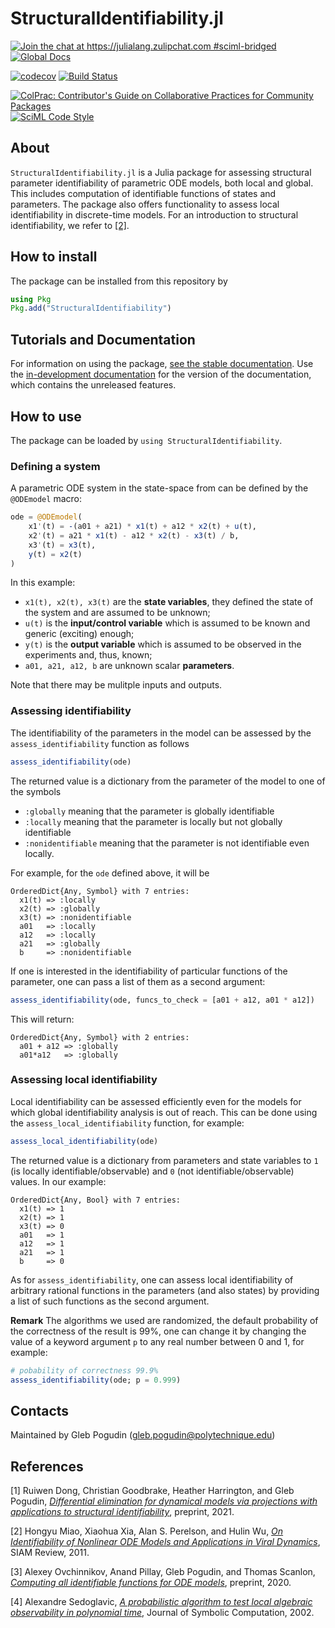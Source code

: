 # StructuralIdentifiability.jl

[![Join the chat at https://julialang.zulipchat.com #sciml-bridged](https://img.shields.io/static/v1?label=Zulip&message=chat&color=9558b2&labelColor=389826)](https://julialang.zulipchat.com/#narrow/stream/279055-sciml-bridged)
[![Global Docs](https://img.shields.io/badge/docs-SciML-blue.svg)](https://docs.sciml.ai/StructuralIdentifiability/stable/)

[![codecov](https://codecov.io/gh/SciML/StructuralIdentifiability.jl/branch/master/graph/badge.svg)](https://codecov.io/gh/SciML/StructuralIdentifiability.jl)
[![Build Status](https://github.com/SciML/StructuralIdentifiability.jl/workflows/CI/badge.svg)](https://github.com/SciML/StructuralIdentifiability.jl/actions?query=workflow%3ACI)

[![ColPrac: Contributor's Guide on Collaborative Practices for Community Packages](https://img.shields.io/badge/ColPrac-Contributor%27s%20Guide-blueviolet)](https://github.com/SciML/ColPrac)
[![SciML Code Style](https://img.shields.io/static/v1?label=code%20style&message=SciML&color=9558b2&labelColor=389826)](https://github.com/SciML/SciMLStyle)

## About

`StructuralIdentifiability.jl` is a Julia package for assessing structural parameter identifiability of parametric ODE models, both local and global.
This includes computation of identifiable functions of states and parameters. The package also offers functionality to assess local identifiability
in discrete-time models.
For an introduction to structural identifiability, we refer to [[2]](#review).

## How to install

The package can be installed from this repository by

```julia
using Pkg
Pkg.add("StructuralIdentifiability")
```

## Tutorials and Documentation

For information on using the package,
[see the stable documentation](https://docs.sciml.ai/StructuralIdentifiability/stable/). Use the
[in-development documentation](https://docs.sciml.ai/StructuralIdentifiability/dev/) for the version of
the documentation, which contains the unreleased features.

## How to use

The package can be loaded by `using StructuralIdentifiability`.

### Defining a system

A parametric ODE system in the state-space from can be defined by the `@ODEmodel` macro:

```julia
ode = @ODEmodel(
    x1'(t) = -(a01 + a21) * x1(t) + a12 * x2(t) + u(t),
    x2'(t) = a21 * x1(t) - a12 * x2(t) - x3(t) / b,
    x3'(t) = x3(t),
    y(t) = x2(t)
)
```

In this example:

  - `x1(t), x2(t), x3(t)` are the **state variables**, they defined the state of the system and are assumed to be unknown;
  - `u(t)` is the **input/control variable** which is assumed to be known and generic (exciting) enough;
  - `y(t)` is the **output variable** which is assumed to be observed in the experiments and, thus, known;
  - `a01, a21, a12, b` are unknown scalar **parameters**.

Note that there may be mulitple inputs and outputs.

### Assessing identifiability

The identifiability of the parameters in the model can be assessed by the `assess_identifiability` function as follows

```julia
assess_identifiability(ode)
```

The returned value is a dictionary from the parameter of the model to one of the symbols

  - `:globally` meaning that the parameter is globally identifiable
  - `:locally` meaning that the parameter is locally but not globally identifiable
  - `:nonidentifiable` meaning that the parameter is not identifiable even locally.

For example, for the `ode` defined above, it will be

```
OrderedDict{Any, Symbol} with 7 entries:
  x1(t) => :locally
  x2(t) => :globally
  x3(t) => :nonidentifiable
  a01   => :locally
  a12   => :locally
  a21   => :globally
  b     => :nonidentifiable
```

If one is interested in the identifiability of particular functions of the parameter, one can pass a list of them as a second argument:

```julia
assess_identifiability(ode, funcs_to_check = [a01 + a12, a01 * a12])
```

This will return:

```
OrderedDict{Any, Symbol} with 2 entries:
  a01 + a12 => :globally
  a01*a12   => :globally
```

### Assessing local identifiability

Local identifiability can be assessed efficiently even for the models for which global identifiability analysis is out of reach.
This can be done using the `assess_local_identifiability` function, for example:

```julia
assess_local_identifiability(ode)
```

The returned value is a dictionary from parameters and state variables to `1` (is locally identifiable/observable) and `0` (not identifiable/observable) values. In our example:

```
OrderedDict{Any, Bool} with 7 entries:
  x1(t) => 1
  x2(t) => 1
  x3(t) => 0
  a01   => 1
  a12   => 1
  a21   => 1
  b     => 0
```

As for `assess_identifiability`, one can assess local identifiability of arbitrary rational functions in the parameters (and also states) by providing a list of such functions as the second argument.

**Remark** The algorithms we used are randomized, the default probability of the correctness of the result is 99%, one can change it by changing the value of a keyword argument `p` to any real number between 0 and 1, for example:

```julia
# pobability of correctness 99.9%
assess_identifiability(ode; p = 0.999)
```

## Contacts

Maintained by Gleb Pogudin ([gleb.pogudin@polytechnique.edu](mailto:gleb.pogudin@polytechnique.edu))

## References

<a id="global">[1]</a>
Ruiwen Dong, Christian Goodbrake, Heather Harrington, and Gleb Pogudin,
[*Differential elimination for dynamical models via projections with applications to structural identifiability*](https://arxiv.org/abs/2111.00991),
preprint, 2021.

<a id="review">[2]</a>
Hongyu Miao, Xiaohua Xia, Alan S. Perelson, and Hulin Wu,
[*On Identifiability of Nonlinear ODE Models and Applications in Viral Dynamics*](https://doi.org/10.1137/090757009),
SIAM Review, 2011.

<a id="allident">[3]</a>
Alexey Ovchinnikov, Anand Pillay, Gleb Pogudin, and Thomas Scanlon,
[*Computing all identifiable functions for ODE models*](https://arxiv.org/abs/2004.07774),
preprint, 2020.

<a id="local">[4]</a>
Alexandre Sedoglavic,
[*A probabilistic algorithm to test local algebraic observability in polynomial time*](https://doi.org/10.1006/jsco.2002.0532),
Journal of Symbolic Computation, 2002.
